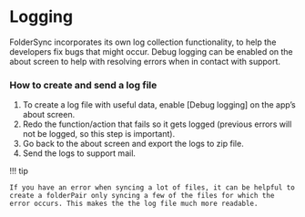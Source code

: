 # Logging

FolderSync incorporates its own log collection functionality, to help the developers fix bugs that might occur. Debug logging can be enabled on the about screen to help with resolving errors when in contact with support.

### How to create and send a log file
1. To create a log file with useful data, enable [Debug logging] on the app’s about screen.
2. Redo the function/action that fails so it gets logged (previous errors will not be logged, so this step is important).
3. Go back to the about screen and export the logs to zip file.
4. Send the logs to support mail.

!!! tip

    If you have an error when syncing a lot of files, it can be helpful to create a folderPair only syncing a few of the files for which the error occurs. This makes the the log file much more readable.
